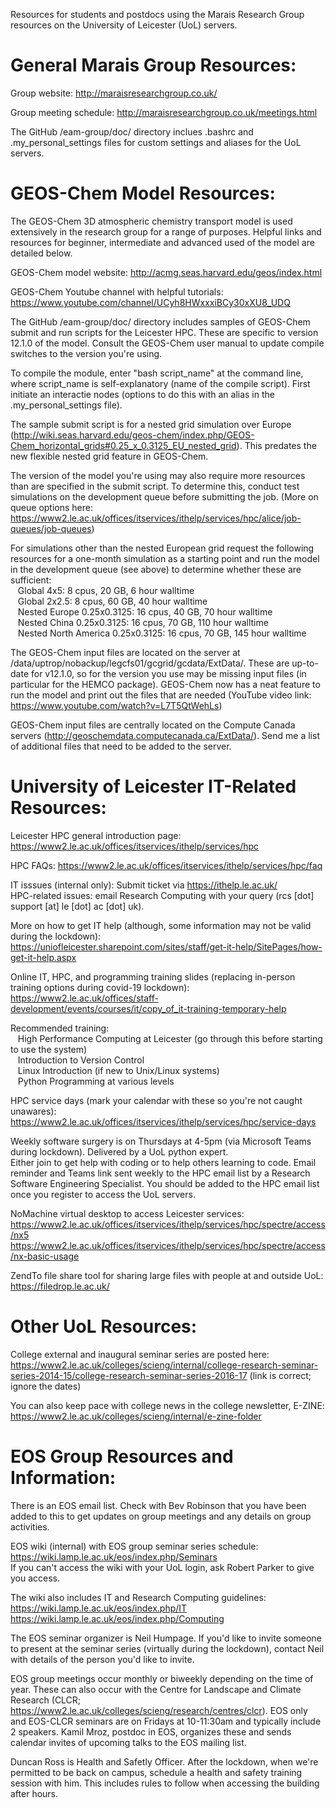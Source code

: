 Resources for students and postdocs using the Marais Research Group resources on the University of Leicester (UoL) servers. 

General Marais Group Resources:
================================
Group website: http://maraisresearchgroup.co.uk/

Group meeting schedule: http://maraisresearchgroup.co.uk/meetings.html

The GitHub /eam-group/doc/ directory inclues .bashrc and .my_personal_settings files for custom settings and aliases for the UoL servers.  

GEOS-Chem Model Resources:
============================
The GEOS-Chem 3D atmospheric chemistry transport model is used extensively in the research group for a range of purposes. Helpful links and resources for beginner, intermediate and advanced used of the model are detailed below.

GEOS-Chem model website: http://acmg.seas.harvard.edu/geos/index.html

GEOS-Chem Youtube channel with helpful tutorials: https://www.youtube.com/channel/UCyh8HWxxxiBCy30xXU8_UDQ

The GitHub /eam-group/doc/ directory includes samples of GEOS-Chem submit and run scripts for the Leicester HPC.
These are specific to version 12.1.0 of the model. Consult the GEOS-Chem user manual to update compile switches to the
version you're using. 

To compile the module, enter "bash script_name" at the command line, where script_name is self-explanatory (name of the compile script). First initiate an interactie nodes (options to do this with an alias in the .my_personal_settings file). 

The sample submit script is for a nested grid simulation over Europe 
(http://wiki.seas.harvard.edu/geos-chem/index.php/GEOS-Chem_horizontal_grids#0.25_x_0.3125_EU_nested_grid). 
This predates the new flexible nested grid feature in GEOS-Chem.

The version of the model you're using may also require more resources than are specified in the submit
script. To determine this, conduct test simulations on the development queue before submitting the job.
(More on queue options here: https://www2.le.ac.uk/offices/itservices/ithelp/services/hpc/alice/job-queues/job-queues) 

For simulations other than the nested European grid request the following resources for a one-month simulation as a starting point and run the model in the development queue (see above) to determine whether these are sufficient:<br/>
&nbsp;&nbsp;&nbsp;Global 4x5: 8 cpus, 20 GB, 6 hour walltime<br/>
&nbsp;&nbsp;&nbsp;Global 2x2.5: 8 cpus, 60 GB, 40 hour walltime<br/>
&nbsp;&nbsp;&nbsp;Nested Europe 0.25x0.3125: 16 cpus, 40 GB, 70 hour walltime<br/>
&nbsp;&nbsp;&nbsp;Nested China 0.25x0.3125: 16 cpus, 70 GB, 110 hour walltime<br/>
&nbsp;&nbsp;&nbsp;Nested North America 0.25x0.3125: 16 cpus, 70 GB, 145 hour walltime<br/>

The GEOS-Chem input files are located on the server at /data/uptrop/nobackup/legcfs01/gcgrid/gcdata/ExtData/. These are up-to-date for v12.1.0, so for the version you use may be missing input files (in particular for the HEMCO package). GEOS-Chem now has a neat feature to run the model and print out the files that are needed (YouTube video link: https://www.youtube.com/watch?v=L7T5QtWehLs)

GEOS-Chem input files are centrally located on the Compute Canada servers (http://geoschemdata.computecanada.ca/ExtData/). Send me a list of additional files that need to be added to the server.

University of Leicester IT-Related Resources:
==============================================
Leicester HPC general introduction page: https://www2.le.ac.uk/offices/itservices/ithelp/services/hpc

HPC FAQs: https://www2.le.ac.uk/offices/itservices/ithelp/services/hpc/faq

IT isssues (internal only): Submit ticket via https://ithelp.le.ac.uk/<br/>
HPC-related issues: email Research Computing with your query (rcs [dot] support [at] le [dot] ac [dot] uk).

More on how to get IT help (although, some information may not be valid during the lockdown):<br/>
https://uniofleicester.sharepoint.com/sites/staff/get-it-help/SitePages/how-get-it-help.aspx

Online IT, HPC, and programming training slides (replacing in-person training options during covid-19 lockdown):<br/>
https://www2.le.ac.uk/offices/staff-development/events/courses/it/copy_of_it-training-temporary-help

Recommended training:<br/> 
&nbsp;&nbsp;&nbsp;High Performance Computing at Leicester (go through this before starting to use the system)<br/>
&nbsp;&nbsp;&nbsp;Introduction to Version Control<br/>
&nbsp;&nbsp;&nbsp;Linux Introduction (if new to Unix/Linux systems)<br/>
&nbsp;&nbsp;&nbsp;Python Programming at various levels<br/>

HPC service days (mark your calendar with these so you're not caught unawares):<br/> https://www2.le.ac.uk/offices/itservices/ithelp/services/hpc/service-days

Weekly software surgery is on Thursdays at 4-5pm (via Microsoft Teams during lockdown). Delivered by a UoL python expert.<br/> 
Either join to get help with coding or to help others learning to code. Email reminder and Teams link sent weekly to the HPC email list by a Research Software Engineering Specialist. You should be added to the HPC email list once you register to access the UoL servers.

NoMachine virtual desktop to access Leicester services:<br/>
https://www2.le.ac.uk/offices/itservices/ithelp/services/hpc/spectre/access/nx5<br/>
https://www2.le.ac.uk/offices/itservices/ithelp/services/hpc/spectre/access/nx-basic-usage<br/>

ZendTo file share tool for sharing large files with people at and outside UoL: https://filedrop.le.ac.uk/

Other UoL Resources:
=====================
College external and inaugural seminar series are posted here: 
https://www2.le.ac.uk/colleges/scieng/internal/college-research-seminar-series-2014-15/college-research-seminar-series-2016-17 (link is correct; ignore the dates)

You can also keep pace with college news in the college newsletter, E-ZINE: 
https://www2.le.ac.uk/colleges/scieng/internal/e-zine-folder

EOS Group Resources and Information:
======================================
There is an EOS email list. Check with Bev Robinson that you have been added to this to get updates on group meetings and
any details on group activities.

EOS wiki (internal) with EOS group seminar series schedule: https://wiki.lamp.le.ac.uk/eos/index.php/Seminars<br/>
If you can't access the wiki with your UoL login, ask Robert Parker to give you access.

The wiki also includes IT and Research Computing guidelines: <br/>
https://wiki.lamp.le.ac.uk/eos/index.php/IT<br/>
https://wiki.lamp.le.ac.uk/eos/index.php/Computing<br/>

The EOS seminar organizer is Neil Humpage. If you'd like to invite someone to present at the seminar series (virtually
during the lockdown), contact Neil with details of the person you'd like to invite.

EOS group meetings occur monthly or biweekly depending on the time of year. These can also occur with the Centre 
for Landscape and Climate Research (CLCR; https://www2.le.ac.uk/colleges/scieng/research/centres/clcr). EOS only and 
EOS-CLCR seminars are on Fridays at 10-11:30am and typically include 2 speakers. Kamil Mroz, postdoc in EOS, organizes 
these and sends calendar invites of upcoming talks to the EOS mailing list. 

Duncan Ross is Health and Safetly Officer. After the lockdown, when we're permitted to be back on campus, schedule a 
health and safety training session with him. This includes rules to follow when accessing the building after hours. 
